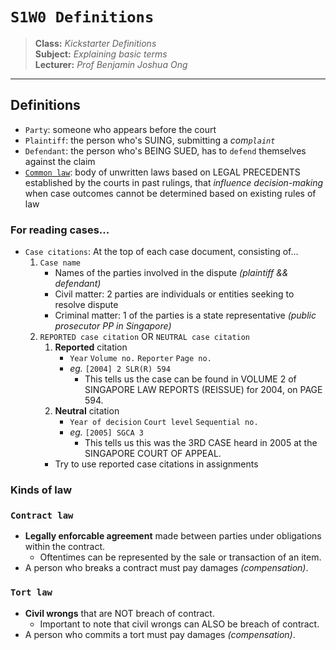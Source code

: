 # `S1W0 Definitions`

> **Class:** *Kickstarter Definitions*  
> **Subject:** *Explaining basic terms*  
> **Lecturer:** *Prof Benjamin Joshua Ong*  

---

## Definitions

* `Party`: someone who appears before the court
* `Plaintiff`: the person who's SUING, submitting a *com`plaint`*
* `Defendant`: the person who's BEING SUED, has to `defend` themselves against the claim
* [`Common law`](https://www.investopedia.com/terms/c/common-law.asp): body of unwritten laws based on LEGAL PRECEDENTS established by the courts in past rulings, that *influence decision-making* when case outcomes cannot be determined based on existing rules of law

### For reading cases...

* `Case citations`: At the top of each case document, consisting of...
    1. `Case name`
        * Names of the parties involved in the dispute *(plaintiff && defendant)*
        * Civil matter: 2 parties are individuals or entities seeking to resolve dispute
        * Criminal matter: 1 of the parties is a state representative *(public prosecutor PP in Singapore)*
    2. `REPORTED case citation` OR `NEUTRAL case citation`
        1. **Reported** citation
            * `Year` `Volume no.` `Reporter` `Page no.`
            * *eg.* `[2004] 2 SLR(R) 594`
                * This tells us the case can be found in VOLUME 2 of SINGAPORE LAW REPORTS (REISSUE) for 2004, on PAGE 594.
        2. **Neutral** citation
            * `Year of decision` `Court level` `Sequential no.`
            * *eg.* `[2005] SGCA 3`
                * This tells us this was the 3RD CASE heard in 2005 at the SINGAPORE COURT OF APPEAL.
        * Try to use reported case citations in assignments

### Kinds of law

### `Contract law`
* **Legally enforcable agreement** made between parties under obligations within the contract.
    * Oftentimes can be represented by the sale or transaction of an item.
* A person who breaks a contract must pay damages *(compensation)*.

### `Tort law`
* **Civil wrongs** that are NOT breach of contract. 
    * Important to note that civil wrongs can ALSO be breach of contract.
* A person who commits a tort must pay damages *(compensation)*.
